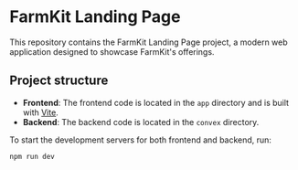 # FarmKit Landing Page

This repository contains the FarmKit Landing Page project, a modern web application designed to showcase FarmKit's offerings.

## Project structure

- **Frontend**: The frontend code is located in the `app` directory and is built with [Vite](https://vitejs.dev/).
- **Backend**: The backend code is located in the `convex` directory.

To start the development servers for both frontend and backend, run:

```bash
npm run dev
